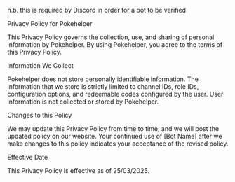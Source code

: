 n.b. this is required by Discord in order for a bot to be verified

Privacy Policy for Pokehelper

This Privacy Policy governs the collection, use, and sharing of personal information by Pokehelper. By using Pokehelper, you agree to the terms of this Privacy Policy.

Information We Collect

Pokehelper does not store personally identifiable information. The information that we store is strictly limited to channel IDs, role IDs, configuration options, and redeemable codes configured by the user. User information is not collected or stored by Pokehelper.

Changes to this Policy

We may update this Privacy Policy from time to time, and we will post the updated policy on our website. Your continued use of [Bot Name] after we make changes to this policy indicates your acceptance of the revised policy.

Effective Date

This Privacy Policy is effective as of 25/03/2025.
